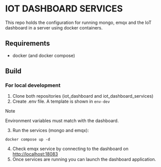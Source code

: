 # IOT DASHBOARD SERVICES
This repo holds the configuration for running mongo, emqx and the IoT dashboard in a server using docker containers.

## Requirements
- docker (and docker compose)

## Build
### For local development
1. Clone both repositories (iot_dashboard and iot_dashboard_services)
2. Create .env file. A template is shown in `env-dev`
> [!NOTE]  
> Environment variables must match with the dashboard.
3. Run the services (mongo and emqx):
```
docker compose up -d
```
4. Check emqx service by connecting to the dashboard on [http://localhost:18083](http://localhost:18083)
5. Once services are running you can launch the dashboard application.

